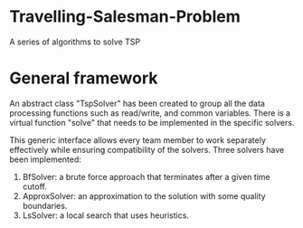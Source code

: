 # Travelling-Salesman-Problem
A series of algorithms to solve TSP

# General framework
An abstract class "TspSolver" has been created to group all the data processing functions such as read/write, and common variables. There is a virtual function "solve" that needs to be implemented in the specific solvers. 

This generic interface allows every team member to work separately effectively while ensuring compatibility of the solvers. Three solvers have been implemented:

1) BfSolver: a brute force approach that terminates after a given time cutoff.
2) ApproxSolver: an approximation to the solution with some quality boundaries.
3) LsSolver: a local search that uses heuristics.
